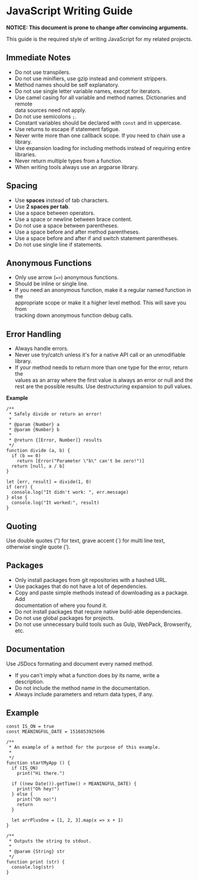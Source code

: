 JavaScript Writing Guide
========================

**NOTICE: This document is prone to change after convincing arguments.**

This guide is the required style of writing JavaScript for my related projects.

Immediate Notes
---------------

*   Do not use transpilers.
*   Do not use minifiers, use gzip instead and comment strippers.
*   Method names should be self explanatory.
*   Do not use single letter variable names, execpt for iterators.
*   Use camel casing for all variable and method names. Dictionaries and remote  
    data sources need not apply.
*   Do not use semicolons `;`.
*   Constant variables should be declared with `const` and in uppercase.
*   Use returns to escape if statement fatigue.
*   Never write more than one callback scope. If you need to chain use a library.
*   Use expansion loading for including methods instead of requiring entire  
    libraries.
*   Never return multiple types from a function.
*   When writing tools always use an argparse library.

Spacing
-------

*   Use **spaces** instead of tab characters.
*   Use **2 spaces per tab**.
*   Use a space between operators.
*   Use a space or newline between brace content.
*   Do not use a space between parentheses.
*   Use a space before and after method parentheses.
*   Use a space before and after if and switch statement parentheses.
*   Do not use single line if statements.

Anonymous Functions
-------------------

*   Only use arrow (`=>`) anonymous functions.
*   Should be inline or single line.
*   If you need an anonymous function, make it a regular named function in the  
    appropriate scope or make it a higher level method. This will save you from  
    tracking down anonymous function debug calls.

Error Handling
--------------

*   Always handle errors.
*   Never use try/catch unless it's for a native API call or an unmodifiable  
    library.
*   If your method needs to return more than one type for the error, return the  
    values as an array where the first value is always an error or null and the  
    rest are the possible results. Use destructuring expansion to pull values.

**Example**

    /**
     * Safely divide or return an error!
     *
     * @param {Number} a
     * @param {Number} b
     *
     * @return {[Error, Number]} results
     */
    function divide (a, b) {
      if (b == 0)
        return [Error("Parameter \"b\" can't be zero!")]
      return [null, a / b]
    }
    
    let [err, result] = divide(1, 0)
    if (err) {
      console.log("It didn't work: ", err.message)
    } else {
      console.log("It worked:", result)
    }

Quoting
-------

Use double quotes (") for text, grave accent (`) for multi line text,  
otherwise single quote (').

Packages
--------

*   Only install packages from git repositories with a hashed URL.
*   Use packages that do not have a lot of dependencies.
*   Copy and paste simple methods instead of downloading as a package. Add  
    documentation of where you found it.
*   Do not install packages that require native build-able dependencies.
*   Do not use global packages for projects.
*   Do not use unnecessary build tools such as Gulp, WebPack, Browserify, etc.

Documentation
-------------

Use JSDocs formating and document every named method.

*   If you can't imply what a function does by its name, write a  
    description.
*   Do not include the method name in the documentation.
*   Always include parameters and return data types, if any.

Example
-------

    const IS_ON = true
    const MEANINGFUL_DATE = 1516853925696
    
    /**
     * An example of a method for the purpose of this example.
     *
     */
    function startMyApp () {
      if (IS_ON)
        print("Hi there.")
    
      if ((new Date()).getTime() > MEANINGFUL_DATE) {
        print("Oh hey!")
      } else {
        print("Oh no!")
        return
      }
    
      let arrPlusOne = [1, 2, 3].map(x => x + 1)
    }
    
    /**
     * Outputs the string to stdout.
     *
     * @param {String} str
     */
    function print (str) {
      console.log(str)
    }
